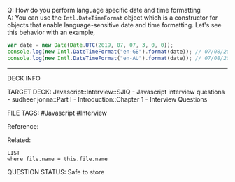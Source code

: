 Q: How do you perform language specific date and time formatting  
A: You can use the `Intl.DateTimeFormat` object which is a constructor for objects that enable language-sensitive date and time formatting. Let's see this behavior with an example,
```javascript
var date = new Date(Date.UTC(2019, 07, 07, 3, 0, 0));
console.log(new Intl.DateTimeFormat("en-GB").format(date)); // 07/08/2019
console.log(new Intl.DateTimeFormat("en-AU").format(date)); // 07/08/2019
```
<!--ID: 1693596701960-->

---

DECK INFO

TARGET DECK: Javascript::Interview::SJIQ - Javascript interview questions - sudheer jonna::Part I - Introduction::Chapter 1 - Interview Questions

FILE TAGS: #Javascript #Interview

Reference:

Related:

```dataview
LIST
where file.name = this.file.name
```

QUESTION STATUS: Safe to store
